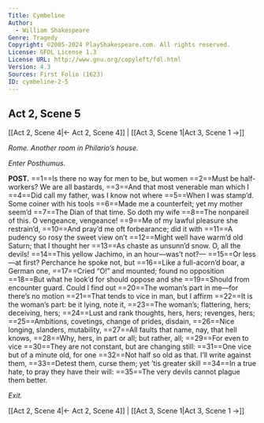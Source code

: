 ```yaml
---
Title: Cymbeline
Author: 
  - William Shakespeare
Genre: Tragedy
Copyright: ©2005-2024 PlayShakespeare.com. All rights reserved.
License: GFDL License 1.3
License URL: http://www.gnu.org/copyleft/fdl.html
Version: 4.3
Sources: First Folio (1623)
ID: cymbeline-2-5
---
```


## Act 2, Scene 5
[[Act 2, Scene 4|← Act 2, Scene 4]] | [[Act 3, Scene 1|Act 3, Scene 1 →]]

*Rome. Another room in Philario’s house.*

*Enter Posthumus.*

**POST.**
==1==Is there no way for men to be, but women
==2==Must be half-workers? We are all bastards,
==3==And that most venerable man which I
==4==Did call my father, was I know not where
==5==When I was stamp’d. Some coiner with his tools
==6==Made me a counterfeit; yet my mother seem’d
==7==The Dian of that time. So doth my wife
==8==The nonpareil of this. O vengeance, vengeance!
==9==Me of my lawful pleasure she restrain’d,
==10==And pray’d me oft forbearance; did it with
==11==A pudency so rosy the sweet view on’t
==12==Might well have warm’d old Saturn; that I thought her
==13==As chaste as unsunn’d snow. O, all the devils!
==14==This yellow Jachimo, in an hour—was’t not?⁠—
==15==Or less—at first? Perchance he spoke not, but
==16==Like a full-acorn’d boar, a German one,
==17==Cried “O!” and mounted; found no opposition
==18==But what he look’d for should oppose and she
==19==Should from encounter guard. Could I find out
==20==The woman’s part in me—for there’s no motion
==21==That tends to vice in man, but I affirm
==22==It is the woman’s part: be it lying, note it,
==23==The woman’s; flattering, hers; deceiving, hers;
==24==Lust and rank thoughts, hers, hers; revenges, hers;
==25==Ambitions, covetings, change of prides, disdain,
==26==Nice longing, slanders, mutability,
==27==All faults that name, nay, that hell knows,
==28==Why, hers, in part or all; but rather, all;
==29==For even to vice
==30==They are not constant, but are changing still:
==31==One vice but of a minute old, for one
==32==Not half so old as that. I’ll write against them,
==33==Detest them, curse them; yet ’tis greater skill
==34==In a true hate, to pray they have their will:
==35==The very devils cannot plague them better.

*Exit.*

[[Act 2, Scene 4|← Act 2, Scene 4]] | [[Act 3, Scene 1|Act 3, Scene 1 →]]